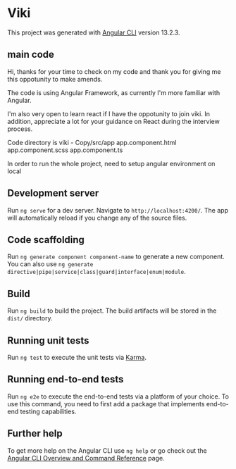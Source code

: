 # Viki

This project was generated with [Angular CLI](https://github.com/angular/angular-cli) version 13.2.3.
## main code 
Hi, thanks for your time to check on my code and thank you for giving me this oppotunity to make amends.

The code is using Angular Framework, as currently I'm more familiar with Angular. 

I'm also very open to learn react if I have the oppotunity to join viki. In addition, appreciate a lot for your guidance on React during the interview process.

Code directory is viki - Copy/src/app
app.component.html
app.component.scss
app.component.ts

In order to run the whole project, need to setup angular environment on local

## Development server

Run `ng serve` for a dev server. Navigate to `http://localhost:4200/`. The app will automatically reload if you change any of the source files.

## Code scaffolding

Run `ng generate component component-name` to generate a new component. You can also use `ng generate directive|pipe|service|class|guard|interface|enum|module`.

## Build

Run `ng build` to build the project. The build artifacts will be stored in the `dist/` directory.

## Running unit tests

Run `ng test` to execute the unit tests via [Karma](https://karma-runner.github.io).

## Running end-to-end tests

Run `ng e2e` to execute the end-to-end tests via a platform of your choice. To use this command, you need to first add a package that implements end-to-end testing capabilities.

## Further help

To get more help on the Angular CLI use `ng help` or go check out the [Angular CLI Overview and Command Reference](https://angular.io/cli) page.
